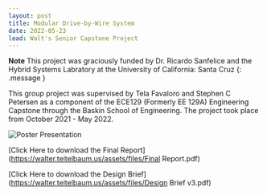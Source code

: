 ```yaml
---
layout: post
title: Modular Drive-by-Wire System
date: 2022-05-23
lead: Walt's Senior Capstone Project
---
```


**Note** This project was graciously funded by Dr. Ricardo Sanfelice and the Hybrid Systems Labratory at the University of California: Santa Cruz
{: .message }

This group project was supervised by Tela Favaloro and Stephen C Petersen as a component of the ECE129 (Formerly EE 129A) Engineering Capstone through the Baskin School of Engineering. The project took place from October 2021 - May 2022.

![Poster Presentation](https://walter.teitelbaum.us/assets/files/Poster%20Presentation_23-05.jpg "Final Poster")

[Click Here to download the Final Report](https://walter.teitelbaum.us/assets/files/Final Report.pdf)

[Click Here to download the Design Brief](https://walter.teitelbaum.us/assets/files/Design Brief v3.pdf)